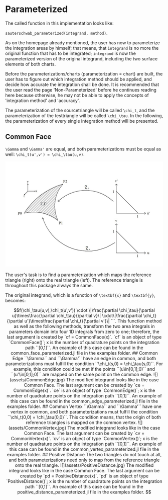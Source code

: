 # Parameterized


The called function in this implementation looks like:

`sauterschwab_parameterized(integrand, method)`.

As on the homepage already mentioned, the user has now to parameterize the integration areas by himself; that means, that `integrand` is no more the original function that has to be integrated; `integrand` is now the parameterized version of the original integrand, including the two surface elements of both charts.

Before the parameterizations/charts (parameterization = chart) are built, the user has to figure out which integration method should be applied, and decide how accurate the integration shall be done. It is recommended that the user read the page 'Non-Parameterized' before he continues reading here because otherwise, he may not be able to apply the concepts of 'integration method' and 'accuracy'.

The parameterization of the sourcetriangle will be called ``\chi_t``, and the parameterization of the testtriangle will be called ``\chi_\tau``. In the following, the parameterization of every single integration method will be presented.



## Common Face

``\Gamma`` and ``\Gamma'`` are equal, and both parameterizations must be equal as well: ``\chi_t(u',v') = \chi_\tau(u,v)``.

![](assets/CommonFace.jpg)

The user's task is to find a parameterization which maps the reference triangle (right) onto the real triangle (left). The reference triangle is throughout this package always the same.

The original integrand, which is a function of ``\textbf{x}`` and ``\textbf{y}``, becomes:

```math
f(\chi_\tau(u,v),\chi_t(u',v')) \cdot \|\frac{\partial \chi_\tau}{\partial u}\times\frac{\partial \chi_\tau}{\partial v}\| \cdot\|\frac{\partial \chi_t}{\partial u'}\times\frac{\partial \chi_t}{\partial v'}\|
```.

This function method as well as the following methods, transform the two area integrals in parameters domain into four 1D integrals from zero to one; therefore, the last argument is created by

`cf = CommonFace(x)`.

`cf` is an object of type `CommonFace()`; x is the number of quadrature points on the integration path ``[0,1]``.

An example of this case can be found in the common_face_parameterized.jl file in the examples folder.



## Common Edge

``\Gamma`` and ``\Gamma'`` have an edge in common, and both parameterizations must fulfill the condition ``\chi_t(s,0) = \chi_\tau(s,0)``. For example, this condition could be met if the points ``(u\in[0,1];0)`` and ``(u'\in[0,1];0)`` are mapped on the same point on the common edge.

![](assets/CommonEdge.jpg)

The modified integrand looks like in the case Common Face.

The last argument can be created by

`ce = CommonEdge(x)`.

`ce` is an object of type `CommonEdge()`; x is the number of quadrature points on the integration path ``[0,1]``.

An example of this case can be found in the common_edge_parameterized.jl file in the examples folder.



## Common Vertex

``\Gamma`` and ``\Gamma'`` have one vertex in common, and both parameterizations must fulfill the condition ``\chi_t(0,0) = \chi_\tau(0,0)``. This condition means, that the origin of both reference triangles is mapped on the common vertex.

![](assets/CommonVertex.jpg)

The modified integrand looks like in the case Common Face.

The last argument can be created by

`cv = CommonVertex(x)`.

`cv` is an object of type `CommonVertex()`; x is the number of quadrature points on the integration path ``[0,1]``.

An example of this case can be found in the common_vertex_parameterized.jl file in the examples folder.



## Positive Distance

The two triangles do not touch at all, and both parameterizations need only to map from the reference triangle onto the real triangle.

![](assets/PositiveDistance.jpg)

The modified integrand looks like in the case Common Face.

The last argument can be created by

`pd = PositiveDistance(x)`.

`pd` is an object of type `PositiveDistance()`; x is the number of quadrature points on the integration path ``[0,1]``.

An example of this case can be found in the positive_distance_parameterized.jl file in the examples folder.
